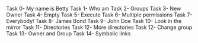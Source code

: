 Task 0- My name is Betty
Task 1- Who am 
Task 2- Groups
Task 3- New Owner
Task 4- Empty
Task 5- Execute
Task 6- Multiple permissions
Task 7- Everybody!
Task 8- James Bond
Task 9- John Doe
Task 10- Look in the mirror
Task 11- Directories
Task 12- More directories
Task 12- Change group
Task 13- Owner and Group
Task 14- Symbolic links
